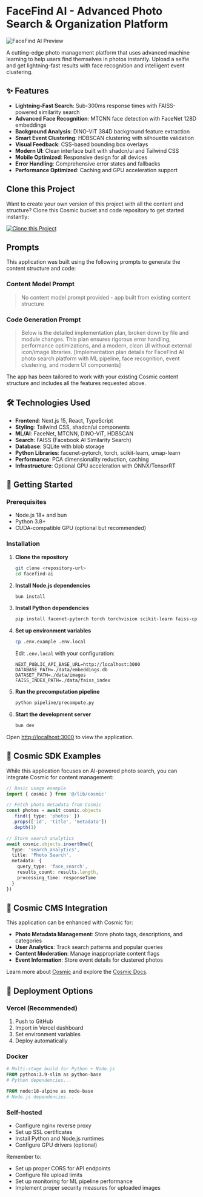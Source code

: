 # FaceFind AI - Advanced Photo Search & Organization Platform

![FaceFind AI Preview](https://images.unsplash.com/photo-1507003211169-0a1dd7228f2d?w=1200&h=300&fit=crop&auto=format)

A cutting-edge photo management platform that uses advanced machine learning to help users find themselves in photos instantly. Upload a selfie and get lightning-fast results with face recognition and intelligent event clustering.

## ✨ Features

- **Lightning-Fast Search**: Sub-300ms response times with FAISS-powered similarity search
- **Advanced Face Recognition**: MTCNN face detection with FaceNet 128D embeddings  
- **Background Analysis**: DINO-ViT 384D background feature extraction
- **Smart Event Clustering**: HDBSCAN clustering with silhouette validation
- **Visual Feedback**: CSS-based bounding box overlays
- **Modern UI**: Clean interface built with shadcn/ui and Tailwind CSS
- **Mobile Optimized**: Responsive design for all devices
- **Error Handling**: Comprehensive error states and fallbacks
- **Performance Optimized**: Caching and GPU acceleration support

## Clone this Project

Want to create your own version of this project with all the content and structure? Clone this Cosmic bucket and code repository to get started instantly:

[![Clone this Project](https://img.shields.io/badge/Clone%20this%20Project-29abe2?style=for-the-badge&logo=cosmic&logoColor=white)](https://app.cosmicjs.com/projects/new?clone_bucket=68ae06ec1f09167261d591fa&clone_repository=68ae08bc1f09167261d59221)

## Prompts

This application was built using the following prompts to generate the content structure and code:

### Content Model Prompt

> No content model prompt provided - app built from existing content structure

### Code Generation Prompt

> Below is the detailed implementation plan, broken down by file and module changes. This plan ensures rigorous error handling, performance optimizations, and a modern, clean UI without external icon/image libraries. [Implementation plan details for FaceFind AI photo search platform with ML pipeline, face recognition, event clustering, and modern UI components]

The app has been tailored to work with your existing Cosmic content structure and includes all the features requested above.

## 🛠️ Technologies Used

- **Frontend**: Next.js 15, React, TypeScript
- **Styling**: Tailwind CSS, shadcn/ui components
- **ML/AI**: FaceNet, MTCNN, DINO-ViT, HDBSCAN
- **Search**: FAISS (Facebook AI Similarity Search)
- **Database**: SQLite with blob storage
- **Python Libraries**: facenet-pytorch, torch, scikit-learn, umap-learn
- **Performance**: PCA dimensionality reduction, caching
- **Infrastructure**: Optional GPU acceleration with ONNX/TensorRT

## 🚀 Getting Started

### Prerequisites

- Node.js 18+ and bun
- Python 3.8+
- CUDA-compatible GPU (optional but recommended)

### Installation

1. **Clone the repository**
   ```bash
   git clone <repository-url>
   cd facefind-ai
   ```

2. **Install Node.js dependencies**
   ```bash
   bun install
   ```

3. **Install Python dependencies**
   ```bash
   pip install facenet-pytorch torch torchvision scikit-learn faiss-cpu hdbscan umap-learn sqlite3 pillow numpy
   ```

4. **Set up environment variables**
   ```bash
   cp .env.example .env.local
   ```
   Edit `.env.local` with your configuration:
   ```env
   NEXT_PUBLIC_API_BASE_URL=http://localhost:3000
   DATABASE_PATH=./data/embeddings.db
   DATASET_PATH=./data/images
   FAISS_INDEX_PATH=./data/faiss_index
   ```

5. **Run the precomputation pipeline**
   ```bash
   python pipeline/precompute.py
   ```

6. **Start the development server**
   ```bash
   bun dev
   ```

Open [http://localhost:3000](http://localhost:3000) to view the application.

## 🤖 Cosmic SDK Examples

While this application focuses on AI-powered photo search, you can integrate Cosmic for content management:

```typescript
// Basic usage example
import { cosmic } from '@/lib/cosmic'

// Fetch photo metadata from Cosmic
const photos = await cosmic.objects
  .find({ type: 'photos' })
  .props(['id', 'title', 'metadata'])
  .depth(1)

// Store search analytics
await cosmic.objects.insertOne({
  type: 'search_analytics',
  title: 'Photo Search',
  metadata: {
    query_type: 'face_search',
    results_count: results.length,
    processing_time: responseTime
  }
})
```

## 🔗 Cosmic CMS Integration

This application can be enhanced with Cosmic for:

- **Photo Metadata Management**: Store photo tags, descriptions, and categories
- **User Analytics**: Track search patterns and popular queries
- **Content Moderation**: Manage inappropriate content flags
- **Event Information**: Store event details for clustered photos

Learn more about [Cosmic](https://www.cosmicjs.com) and explore the [Cosmic Docs](https://www.cosmicjs.com/docs).

## 🚀 Deployment Options

### Vercel (Recommended)
1. Push to GitHub
2. Import in Vercel dashboard
3. Set environment variables
4. Deploy automatically

### Docker
```dockerfile
# Multi-stage build for Python + Node.js
FROM python:3.9-slim as python-base
# Python dependencies...

FROM node:18-alpine as node-base  
# Node.js dependencies...
```

### Self-hosted
- Configure nginx reverse proxy
- Set up SSL certificates
- Install Python and Node.js runtimes
- Configure GPU drivers (optional)

Remember to:
- Set up proper CORS for API endpoints
- Configure file upload limits
- Set up monitoring for ML pipeline performance
- Implement proper security measures for uploaded images

<!-- README_END -->